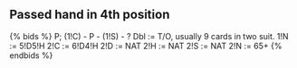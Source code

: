## Passed hand in 4th position
{% bids %}
P; (1!C) - P - (1!S) - ?
Dbl  := T/O, usually 9 cards in two suit.
1!N  := 5!D5!H
2!C  := 6!D4!H
2!D  := NAT
2!H  := NAT
2!S  := NAT
2!N  := 65+
{% endbids %}
